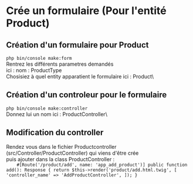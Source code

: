 # Crée un formulaire (Pour l'entité Product)
## Création d'un formulaire pour Product 
`php bin/console make:form`\
Rentrez les différents parametres demandés\
ici : nom : ProductType\
Chosisiez à quel entity apparatient le formulaire ici : Product\ 
## Création d'un controleur pour le formulaire
`php bin/console make:controller`\
Donnez lui un nom ici : ProductController\
## Modification du controller
Rendez vous dans le fichier Productcontroller (src/Controller/ProductController) qui viens d'être crée\
puis ajouter dans la class ProductController : \
`    #[Route('/product/add', name: 'app_add_product')]
    public function add(): Response
    {
        return $this->render('product/add.html.twig', [
            'controller_name' => 'AddProductController',
        ]);
    }`


